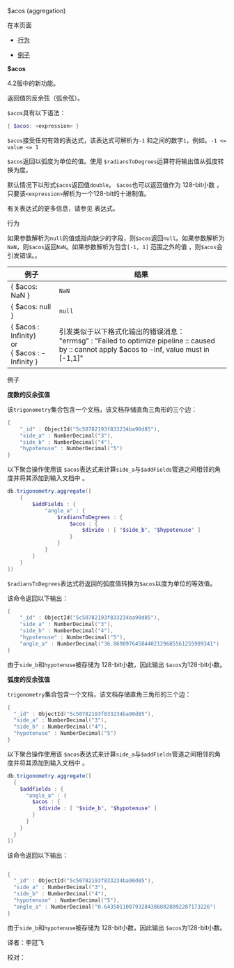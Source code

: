  [ ]()$acos (aggregation)

[]()

在本页面

*   [行为](behavior)

*   [例子](examples)

**$acos**

4.2版中的新功能。

返回值的反余弦（弧余弦）。

`$acos`具有以下语法：

```powershell
{ $acos: <expression> }
```

`$acos`接受任何有效的表达式，该表达式可解析为`-1` 和之间的数字`1`，例如。`-1 <= value <= 1`

`$acos`返回以弧度为单位的值。使用 `$radiansToDegrees`运算符将输出值从弧度转换为度。

默认情况下以形式`$acos`返回值`double`。 `$acos`也可以返回值作为 128-bit小数 ，只要该`<expression>`解析为一个128-bit的十进制值。

有关表达式的更多信息，请参见 表达式。

 <span id="behavior">行为</span>

如果参数解析为`null`的值或指向缺少的字段，则`$acos`返回`null`。如果参数解析为`NaN`，则`$acos`返回`NaN`。如果参数解析为包含`[-1, 1]` 范围之外的值 ，则`$acos`会引发错误。。

| 例子                                                   | 结果                                                         |
| ------------------------------------------------------ | ------------------------------------------------------------ |
| { $acos: NaN }                                         | `NaN`                                                        |
| { $acos: null }                                        | `null`                                                       |
| { $acos : Infinity}<br />or<br />{ $acos : -Infinity } | 引发类似于以下格式化输出的错误消息：<br />"errmsg" :   "Failed to optimize pipeline :: caused by :: cannot   apply $acos to -inf, value must in [-1,1]" |

 <span id="examples">例子</span>

**度数的反余弦值**

该`trigonometry`集合包含一个文档，该文档存储直角三角形的三个边：

```powershell
{
    "_id" : ObjectId("5c50782193f833234ba90d85"),
    "side_a" : NumberDecimal("3"),
    "side_b" : NumberDecimal("4"),
    "hypotenuse" : NumberDecimal("5")
}
```

以下聚合操作使用该 `$acos`表达式来计算`side_a`与`$addFields`管道之间相邻的角度并将其添加到输入文档中 。

```powershell
db.trigonometry.aggregate([
    {
        $addFields : {
            "angle_a" : {
                $radiansToDegrees : {
                    $acos : {
                        $divide : [ "$side_b", "$hypotenuse" ]
                    }
                }
            }
        }
    }
])
```

`$radiansToDegrees`表达式将返回的弧度值转换为`$acos`以度为单位的等效值。

该命令返回以下输出：

```powershell
{
    "_id" : ObjectId("5c50782193f833234ba90d85"),
    "side_a" : NumberDecimal("3"),
    "side_b" : NumberDecimal("4"),
    "hypotenuse" : NumberDecimal("5"),
    "angle_a" : NumberDecimal("36.86989764584402129685561255909341")
}
```

由于`side_b`和`hypotenuse`被存储为 128-bit小数，因此输出 `$acos`为128-bit小数。

**弧度的反余弦值**

`trigonometry`集合包含一个文档，该文档存储直角三角形的三个边：

```powershell
{
  "_id" : ObjectId("5c50782193f833234ba90d85"),
  "side_a" : NumberDecimal("3"),
  "side_b" : NumberDecimal("4"),
  "hypotenuse" : NumberDecimal("5")
}
```

以下聚合操作使用该 `$acos`表达式来计算`side_a`与`$addFields`管道之间相邻的角度并将其添加到输入文档中 。

```powershell
db.trigonometry.aggregate([
  {
    $addFields : {
      "angle_a" : {
        $acos : {
          $divide : [ "$side_b", "$hypotenuse" ]
        }
      }
    }
  }
])
```

该命令返回以下输出：

```powershell

{
  "_id" : ObjectId("5c50782193f833234ba90d85"),
  "side_a" : NumberDecimal("3"),
  "side_b" : NumberDecimal("4"),
  "hypotenuse" : NumberDecimal("5"),
  "angle_a" : NumberDecimal("0.6435011087932843868028092287173226")
}
```

由于`side_b`和`hypotenuse`被存储为 128-bit小数，因此输出 `$acos`为128-bit小数。



译者：李冠飞

校对：